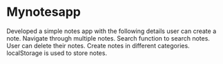 # Mynotesapp
Developed a simple notes app with the following details 
user can create a note.
Navigate through multiple notes.
Search function to search notes. 
User can delete their notes.
Create notes in different categories.
localStorage is used to store notes.


